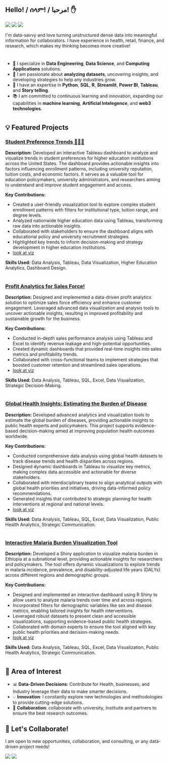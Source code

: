 <!--## Hi there, Welcome😊 👋-->

## Hello! / ሰላም! / مرحبا! ✋

<p align="left">
  <a href="https://www.linkedin.com/in/mbhassen/"><img src="https://img.shields.io/badge/-Mohammed%20Hassen-0077B5?style=flat&logo=Linkedin&logoColor=white"/></a>
  <a href="mailto:mbeshir26@gmail.com"><img src="https://img.shields.io/badge/-mbeshir26@gmail.com-D14836?style=flat&logo=Gmail&logoColor=white"/></a>
  <a href="https://sites.google.com/view/mhassen"><img src="https://img.shields.io/badge/-Google%20Sites-4285F4?style=flat&logo=Google&logoColor=white"/></a>
</p>


I'm data-savvy and love turning unstructured dense data into meaningful  information for collaborators. I have experience in health, retail, finance, and research, which makes my thinking becomes more creative! 


<!--
##👩🏻‍💻Technical Skill:

Proficient in SQL, R, Python, Tableau, Azure

🔬Analytical Skill: 

Data Visualization, Regression Modeling, Time Series Modeling, Cluster Analysis, Deep Learning(Computer vision, NLP).
-->
<!--
![GitHub followers](https://img.shields.io/github/followers/123mame?label=Follow&style=social) ![GitHub stars](https://img.shields.io/github/stars/123mame?affiliations=OWNER%2CCOLLABORATOR&style=social)


<!--
**123mame/123mame** is a ✨ _special_ ✨ repository because its `README.md` (this file) appears on your GitHub profile.
-->

#
- 🌱 I specialize in **Data Engineering**, **Data Science**, and **Computing Applications** solutions.
- 💼 I am passionate about **analyzing datasets**, uncovering insights, and developing strategies to help any industries grow.
- 🚀 I have an expertise in **Python**, **SQL**, **R**, **Streamlit**, **Power BI**, **Tableau**, and **Story telling**.
- 📚 I am committed to continuous learning and innovation, expanding our capabilities in **machine learning**, **Artificial Intelegence**, and **web3 technologies**.

#
## 💡 Featured Projects
### [Student Preference Trends 👨🏽‍🎓](https://public.tableau.com/app/profile/mohammed.bheser.hassen/viz/StudentPreferenceDashboardIPEDS/Overview)
**Description:** Developed an interactive Tableau dashboard to analyze and visualize trends in student preferences for higher education institutions across the United States. The dashboard provides actionable insights into factors influencing enrollment patterns, including university reputation, tuition costs, and economic factors. It serves as a valuable tool for education policymakers, university administrators, and researchers aiming to understand and improve student engagement and access.


**Key Contributions:**

- Created a user-friendly visualization tool to explore complex student enrollment patterns with filters for institutional type, tuition range, and degree levels.
- Analyzed nationwide higher education data using Tableau, transforming raw data into actionable insights.
- Collaborated with stakeholders to ensure the dashboard aligns with educational policy and university    recruitment strategies.
- Highlighted key trends to inform decision-making and strategy development in higher education institutions.
- [look at viz](https://public.tableau.com/app/profile/mohammed.bheser.hassen/viz/StudentPreferenceDashboardIPEDS/Overview)

**Skills Used:** Data Analysis, Tableau, Data Visualization, Higher Education Analytics, Dashboard Design.

#
### [Profit Analytics for Sales Force!](https://public.tableau.com/app/profile/mohammed.bheser.hassen/viz/StudentPreferenceDashboardIPEDS/Overview)
**Description:** Designed and implemented a data-driven profit analytics solution to optimize sales force efficiency and enhance customer engagement. Leveraged advanced data visualization and analysis tools to uncover actionable insights, resulting in improved profitability and sustainable growth for the business.


**Key Contributions:**

- Conducted in-depth sales performance analysis using Tableau and Excel to identify revenue leakage and high-potential opportunities.
- Created dynamic dashboards that provided real-time insights into sales metrics and profitability trends.
- Collaborated with cross-functional teams to implement strategies that boosted customer retention and streamlined sales operations.
- [look at viz](https://public.tableau.com/app/profile/mohammed.bheser.hassen/viz/shared/BZ5NT65RD)

**Skills Used:** Data Analysis, Tableau, SQL, Excel, Data Visualization, Strategic Decision-Making.

#
### [Global Health Insights: Estimating the Burden of Disease](https://public.tableau.com/app/profile/mohammed.bheser.hassen/viz/shared/BRC66Q49R)
**Description:** Developed advanced analytics and visualization tools to estimate the global burden of diseases, providing actionable insights to public health experts and policymakers. This project supports evidence-based decision-making aimed at improving population health outcomes worldwide.


**Key Contributions:**

- Conducted comprehensive data analysis using global health datasets to track disease trends and health disparities across regions.
- Designed dynamic dashboards in Tableau to visualize key metrics, making complex data accessible and actionable for diverse stakeholders.
- Collaborated with interdisciplinary teams to align analytical outputs with global health priorities and initiatives, driving data-informed policy recommendations.
- Generated insights that contributed to strategic planning for health interventions at regional and national levels.
- [look at viz](https://public.tableau.com/app/profile/mohammed.bheser.hassen/viz/shared/BRC66Q49R)

**Skills Used:** Data Analysis, Tableau, SQL,  Excel, Data Visualization, Public Health Analytics, Strategic Communication.


#
### [Interactive Malaria Burden Visualization Tool](https://mbeshir.shinyapps.io/Malaria_Burden_app/)
**Description:** Developed a Shiny application to visualize malaria burden in Ethiopia at a subnational level, providing actionable insights for researchers and policymakers. The tool offers dynamic visualizations to explore trends in malaria incidence, prevalence, and disability-adjusted life years (DALYs) across different regions and demographic groups.


**Key Contributions:**

- Designed and implemented an interactive dashboard using R Shiny to allow users to analyze malaria trends over time and across regions.
- Incorporated filters for demographic variables like sex and disease metrics, enabling tailored insights for health interventions.
- Leveraged robust datasets to present clean and accessible visualizations, supporting evidence-based public health strategies.
- Collaborated with domain experts to ensure the tool aligned with key public health priorities and decision-making needs.
- [look at viz](https://mbeshir.shinyapps.io/Malaria_Burden_app/)

**Skills Used:** Data Analysis, Tableau, SQL,  Excel, Data Visualization, Public Health Analytics, Strategic Communication.

#
## 🎨 Area of Interest
- 📊 **Data-Driven Decisions**: Contribute for Health, businesses, and Industry leverage their data to make smarter decisions.
- 💡 **Innovation**: I constantly explore new technologies and methodologies to provide cutting-edge solutions.
- 🤝 **Collaboration**: collaborate with university, Instituite and partners to ensure the best research outcomes.

## 💬 Let's Collaborate!
I am open to new opportunities, collaboration, and consulting, or any data-driven project needs!

<p align="left">
  <a href="https://www.linkedin.com/in/mbhassen/"><img src="https://img.shields.io/badge/-Mohammed%20Hassen-0077B5?style=flat&logo=Linkedin&logoColor=white"/></a>
  <a href="mailto:mbeshir26@gmail.com"><img src="https://img.shields.io/badge/-mbeshir26@gmail.com-D14836?style=flat&logo=Gmail&logoColor=white"/></a>
  <a href="

<!--
Here are some ideas to get you started:

- 🔭 I’m currently working on ...
- 🌱 I’m currently learning ...
- 👯 I’m looking to collaborate on ...
- 🤔 I’m looking for help with ...
- 💬 Ask me about ...
- 📫 How to reach me: ...
- 😄 Pronouns: ...
- ⚡ Fun fact: ...
-->
